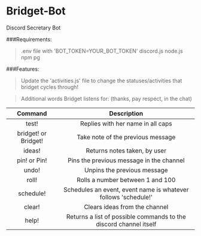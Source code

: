 # Bridget-Bot
Discord Secretary Bot

###Requirements:
  >.env file with 'BOT_TOKEN=YOUR_BOT_TOKEN'
  >discord.js
  >node.js
  >npm
  >pg

###Features:

  >Update the 'activities.js' file to change the statuses/activities that bridget cycles through!
  
  >Additional words Bridget listens for: (thanks, pay respect, in the chat)
  
  

| Command    | Description           |
| :-------------: |:-------------:| 
| test! | Replies with her name in all caps |
| bridget! or Bridget! | Take note of the previous message |
| ideas! | Returns notes taken, by user|
| pin! or Pin! | Pins the previous message in the channel |
| undo! | Unpins the previous message |
| roll! | Rolls a number between 1 and 100 |
| schedule! | Schedules an event, event name is whatever follows 'schedule!' |
| clear! | Clears ideas from the channel |
| help! | Returns a list of possible commands to the discord channel itself |



